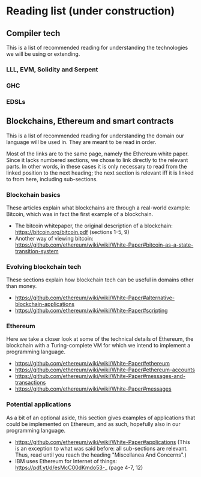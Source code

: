 # Reading list (under construction)

## Compiler tech
This is a list of recommended reading for understanding the technologies we will be using or extending.

### LLL, EVM, Solidity and Serpent

### GHC

### EDSLs

## Blockchains, Ethereum and smart contracts
This is a list of recommended reading for understanding the domain our language will be used in. They are meant to be read in order.

Most of the links are to the same page, namely the Ethereum white paper. Since it lacks numbered sections, we chose to link directly to the relevant parts. In other words, in these cases it is only necessary to read from the linked position to the next heading; the next section is relevant iff it is linked to from here, including sub-sections.

### Blockchain basics
These articles explain what blockchains are through a real-world example: Bitcoin, which was in fact the first example of a blockchain.
* The bitcoin whitepaper, the original description of a blockchain: https://bitcoin.org/bitcoin.pdf (sections 1-5, 9)
* Another way of viewing bitcoin: https://github.com/ethereum/wiki/wiki/White-Paper#bitcoin-as-a-state-transition-system

### Evolving blockchain tech
These sections explain how blockchain tech can be useful in domains other than money.
* https://github.com/ethereum/wiki/wiki/White-Paper#alternative-blockchain-applications
* https://github.com/ethereum/wiki/wiki/White-Paper#scripting

### Ethereum
Here we take a closer look at some of the technical details of Ethereum, the blockchain with a Turing-complete VM for which we intend to implement a programming language.
* https://github.com/ethereum/wiki/wiki/White-Paper#ethereum
* https://github.com/ethereum/wiki/wiki/White-Paper#ethereum-accounts
* https://github.com/ethereum/wiki/wiki/White-Paper#messages-and-transactions
* https://github.com/ethereum/wiki/wiki/White-Paper#messages

### Potential applications
As a bit of an optional aside, this section gives examples of applications that could be implemented on Ethereum, and as such, hopefully also in our programming language.
* https://github.com/ethereum/wiki/wiki/White-Paper#applications (This is an exception to what was said before: all sub-sections are relevant. Thus, read until you reach the heading "Miscellanea And Concerns".)
* IBM uses Ethereum for Internet of things: https://pdf.yt/d/esMcC00dKmdo53-_ (page 4-7, 12)

